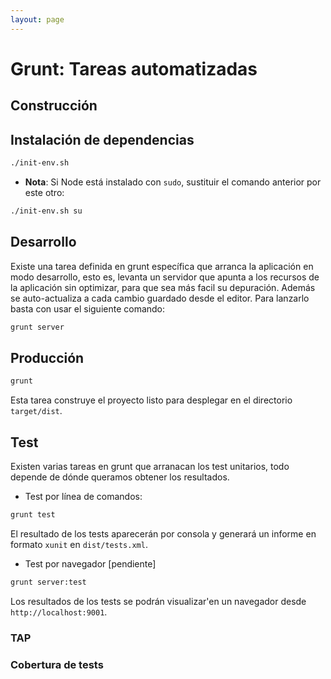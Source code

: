 ```yaml
---
layout: page
---
```



Grunt: Tareas automatizadas
===========================

Construcción
------------

Instalación de dependencias
---------------------------

```bash
./init-env.sh
```

* **Nota**: Si Node está instalado con `sudo`, sustituir el comando anterior por este otro:

```bash
./init-env.sh su
```


Desarrollo
----------

Existe una tarea definida en grunt específica que arranca la aplicación en modo desarrollo, esto es, levanta un servidor que apunta a los recursos de la aplicación sin optimizar, para que sea más facil su depuración. Además se auto-actualiza a cada cambio guardado desde el editor.
Para lanzarlo basta con usar el siguiente comando:

```bash
grunt server
```

Producción
----------

```bash
grunt
```
Esta tarea construye el proyecto listo para desplegar en el directorio `target/dist`.


Test
----

Existen varias tareas en grunt que arranacan los test unitarios, todo depende de dónde queramos obtener los resultados.

* Test por línea de comandos:

```bash
grunt test
```

El resultado de los tests aparecerán por consola y generará un informe en formato `xunit` en `dist/tests.xml`.

* Test por navegador [pendiente]

```bash
grunt server:test
```

Los resultados de los tests se podrán visualizar'en un navegador desde `http://localhost:9001`.


### TAP ###

### Cobertura de tests ###